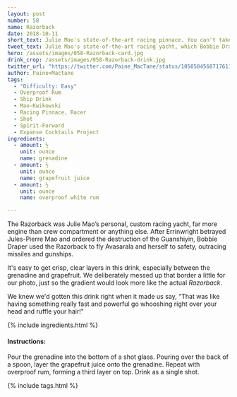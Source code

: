 ```yaml
---
layout: post
number: 58
name: Razorback
date: 2018-10-11
short_text: Julie Mao's state-of-the-art racing pinnace. You can't take it. 
tweet_text: Julie Mao's state-of-the-art racing yacht, which Bobbie Draper and Chrisjen Avasarala later used to escape the Guanshiyin and evade military pursuit.
hero: /assets/images/058-Razorback-card.jpg
drink_crop: /assets/images/058-Razorback-drink.jpg
twitter_url: "https://twitter.com/Paine_MacTane/status/1050504568717611008"
author: Paine×Mactane
tags:
  - "Difficulty: Easy"
  - Overproof Rum
  - Ship Drink
  - Mao-Kwikowski
  - Racing Pinnace, Racer
  - Shot
  - Spirit-Forward
  - Expanse Cocktails Project
ingredients:
  - amount: ½
    unit: ounce
    name: grenadine
  - amount: ½
    unit: ounce
    name: grapefruit juice
  - amount: ½
    unit: ounce
    name: overproof white rum

---
```


The Razorback was Julie Mao’s personal, custom racing yacht, far more engine than crew compartment or anything else. After Errinwright betrayed Jules-Pierre Mao and ordered the destruction of the Guanshiyin, Bobbie Draper used the Razorback to fly Avasarala and herself to safety, outracing missiles and gunships.

It's easy to get crisp, clear layers in this drink, especially between the grenadine and grapefruit. We deliberately messed up that border a little for our photo, just so the gradient would look more like the actual *Razorback*.

We knew we'd gotten this drink right when it made us say, "That was like having something really fast and powerful go whooshing right over your head and ruffle your hair!"

{% include ingredients.html %}

#### Instructions:

Pour the grenadine into the bottom of a shot glass. Pouring over the back of a spoon, layer the grapefruit juice onto the grenadine. Repeat with overproof rum, forming a third layer on top. Drink as a single shot.

{% include tags.html %}
